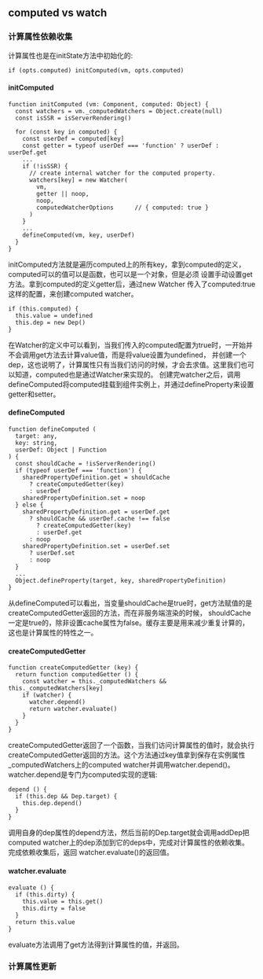 ## computed vs watch

### 计算属性依赖收集

计算属性也是在initState方法中初始化的:

    if (opts.computed) initComputed(vm, opts.computed)

#### initComputed

    function initComputed (vm: Component, computed: Object) {
      const watchers = vm._computedWatchers = Object.create(null)
      const isSSR = isServerRendering()

      for (const key in computed) {
        const userDef = computed[key]
        const getter = typeof userDef === 'function' ? userDef : userDef.get
        ...
        if (!isSSR) {
          // create internal watcher for the computed property.
          watchers[key] = new Watcher(
            vm,
            getter || noop,
            noop,
            computedWatcherOptions      // { computed: true }
          )
        }
        ...
        defineComputed(vm, key, userDef)
      }
    }

initComputed方法就是遍历computed上的所有key，拿到computed的定义，computed可以的值可以是函数，也可以是一个对象，但是必须
设置手动设置get方法。拿到computed的定义getter后，通过new Watcher 传入了computed:true这样的配置，来创建computed watcher。

    if (this.computed) {
      this.value = undefined
      this.dep = new Dep()
    }

在Watcher的定义中可以看到，当我们传入的computed配置为true时，一开始并不会调用get方法去计算value值，而是将value设置为undefined，
并创建一个dep，这也说明了，计算属性只有当我们访问的时候，才会去求值。这里我们也可以知道，computed也是通过Watcher来实现的。
创建完watcher之后，调用defineComputed将computed挂载到组件实例上，并通过defineProperty来设置getter和setter。

#### defineComputed

    function defineComputed (
      target: any,
      key: string,
      userDef: Object | Function
    ) {
      const shouldCache = !isServerRendering()
      if (typeof userDef === 'function') {
        sharedPropertyDefinition.get = shouldCache
          ? createComputedGetter(key)
          : userDef
        sharedPropertyDefinition.set = noop
      } else {
        sharedPropertyDefinition.get = userDef.get
          ? shouldCache && userDef.cache !== false
            ? createComputedGetter(key)
            : userDef.get
          : noop
        sharedPropertyDefinition.set = userDef.set
          ? userDef.set
          : noop
      }
      ...
      Object.defineProperty(target, key, sharedPropertyDefinition)
    }

从defineComputed可以看出，当变量shouldCache是true时，get方法赋值的是createComputedGetter返回的方法，而在非服务端渲染的时候，
shouldCache一定是true的，除非设置cache属性为false。缓存主要是用来减少重复计算的，这也是计算属性的特性之一。

#### createComputedGetter

    function createComputedGetter (key) {
      return function computedGetter () {
        const watcher = this._computedWatchers && this._computedWatchers[key]
        if (watcher) {
          watcher.depend()
          return watcher.evaluate()
        }
      }
    }

createComputedGetter返回了一个函数，当我们访问计算属性的值时，就会执行createComputedGetter返回的方法。这个方法通过key值拿到保存在实例属性_computedWatchers上的computed watcher并调用watcher.depend()。watcher.depend是专门为computed实现的逻辑:

    depend () {
      if (this.dep && Dep.target) {
        this.dep.depend()
      }
    }

调用自身的dep属性的depend方法，然后当前的Dep.target就会调用addDep把computed watcher上的dep添加到它的deps中，完成对计算属性的依赖收集。完成依赖收集后，返回
watcher.evaluate()的返回值。

#### watcher.evaluate

    evaluate () {
      if (this.dirty) {
        this.value = this.get()
        this.dirty = false
      }
      return this.value
    }

evaluate方法调用了get方法得到计算属性的值，并返回。

### 计算属性更新


